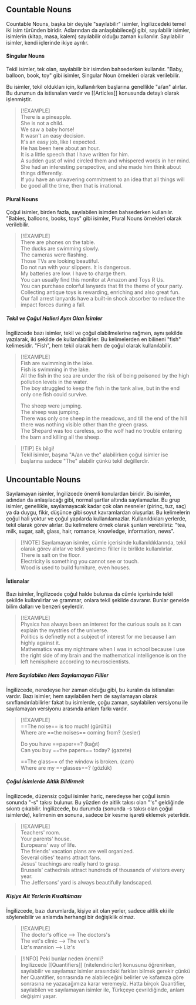 ## Countable Nouns  
Countable Nouns, başka bir deyişle "sayılabilir" isimler, İngilizcedeki temel iki isim türünden biridir. Adlarından da anlaşılabileceği gibi, sayılabilir isimler, isimlerin (kitap, masa, kalem) sayılabilir olduğu zaman kullanılır. Sayılabilir isimler, kendi içlerinde ikiye ayrılır.  

#### Singular Nouns  
Tekil isimler, tek olan, sayılabilir bir isimden bahsederken kullanılır. "Baby, balloon, book, toy" gibi isimler, Singular Noun örnekleri olarak verilebilir.  

Bu isimler, tekil oldukları için, kullanılırken başlarına genellikle "a/an" alırlar. Bu durumun da istisnaları vardır ve [[Articles]] konusunda detaylı olarak işlenmiştir.  

> [!EXAMPLE]  
> There is a pineapple.  
> She is not a child.  
> We saw a baby horse!  
> It wasn't an easy decision.  
> It's an easy job, like I expected.  
> He has been here about an hour.  
> It is a little speech that I have written for him.  
> A sudden gust of wind circled them and whispered words in her mind.  
> She had an interesting perspective, and she made him think about things differently.  
> If you have an unwavering commitment to an idea that all things will be good all the time, then that is irrational.  

#### Plural Nouns  
Çoğul isimler, birden fazla, sayılabilen isimden bahsederken kullanılır. "Babies, balloons, books, toys" gibi isimler, Plural Nouns örnekleri olarak verilebilir.  

> [!EXAMPLE]  
> There are phones on the table.  
> The ducks are swimming slowly.  
> The cameras were flashing.  
> Those TVs are looking beautiful.  
> Do not run with your slippers. It is dangerous.  
> My batteries are low. I have to charge them.  
> You can usually find this monitor at Amazon and Toys R Us.  
> You can purchase colorful lanyards that fit the theme of your party.  
> Collecting antique toys is rewarding, enriching and also great fun.  
> Our fall arrest lanyards have a built-in shock absorber to reduce the impact forces during a fall.  

##### Tekil ve Çoğul Halleri Aynı Olan İsimler  
İngilizcede bazı isimler, tekil ve çoğul olabilmelerine rağmen, aynı şekilde yazılarak, iki şekilde de kullanılabilirler. Bu kelimelerden en bilineni "fish" kelimesidir. "Fish", hem tekil olarak hem de çoğul olarak kullanılabilir.  

> [!EXAMPLE]  
> Fish are swimming in the lake.  
> Fish is swimming in the lake.  
> All the fish in the sea are under the risk of being poisoned by the high pollution levels in the water.  
> The boy struggled to keep the fish in the tank alive, but in the end only one fish could survive.  
>  
> The sheep were jumping.  
> The sheep was jumping.  
> There was only one sheep in the meadows, and till the end of the hill there was nothing visible other than the green grass.  
> The Shepard was too careless, so the wolf had no trouble entering the barn and killing all the sheep.  

> [!TIP] Ek bilgi!  
> Tekil isimler, başına "A/an ve the" alabilirken çoğul isimler ise başlarına sadece "The" alabilir çünkü tekil değillerdir.  
## Uncountable Nouns  
Sayılamayan isimler, İngilizcede önemli konulardan biridir. Bu isimler, adından da anlaşılacağı gibi, normal şartlar altında sayılamazlar. Bu grup isimler, genellikle, sayılamayacak kadar çok olan nesneler (pirinç, tuz, saç) ya da duygu, fikir, düşünce gibi soyut kavramlardan oluşurlar. Bu kelimelerin çoğul hali yoktur ve çoğul yapılarda kullanılamazlar. Kullanıldıkları yerlerde, tekil olarak görev alırlar. Bu kelimelere örnek olarak şunları verebiliriz: "tea, milk, sugar, salt, glass, hair, romance, knowledge, information, news".  

> [!NOTE] Sayılamayan isimler, cümle içerisinde kullanıldıklarında, tekil olarak görev alırlar ve tekil yardımcı fiiller ile birlikte kullanılırlar.  
> There is salt on the floor.  
> Electricity is something you cannot see or touch.  
> Wood is used to build furniture, even houses.  

#### İstisnalar  
Bazı isimler, İngilizcede çoğul halde bulunsa da cümle içerisinde tekil şekilde kullanılırlar ve grammar, onlara tekil şekilde davranır. Bunlar genelde bilim dalları ve benzeri şeylerdir.  

> [!EXAMPLE]  
> Physics has always been an interest for the curious souls as it can explain the mystries of the universe.  
> Politics is definetly not a subject of interest for me because I am highly against it.  
> Mathematics was my nightmare when I was in school because I use the right side of my brain and the mathematical intelligence is on the left hemisphere according to neuroscientists.  

##### Hem Sayılabilen Hem Sayılamayan Fiiller  
İngilizcede, neredeyse her zaman olduğu gibi, bu kuralın da istisnaları vardır. Bazı isimler, hem sayılabilen hem de sayılamayan olarak sınıflandırılabilirler fakat bu isimlerde, çoğu zaman, sayılabilen versiyonu ile sayılamayan versiyonu arasında anlam farkı vardır.  

> [!EXAMPLE]  
> ==The noise== is too much! (gürültü)  
> Where are ==the noises== coming from? (sesler)  
>  
> Do you have ==paper==? (kağıt)  
> Can you buy ==the papers== today? (gazete)  
>  
> ==The glass== of the window is broken. (cam)  
> Where are my ==glasses==? (gözlük)  

##### Çoğul İsimlerde Aitlik Bildirmek  
İngilizcede, düzensiz çoğul isimler hariç, neredeyse her çoğul ismin sonunda "-s" takısı bulunur. Bu yüzden de aitlik takısı olan "'s" geldiğinde sıkıntı çıkabilir. İngilizcede, bu durumda (sonunda -s takısı olan çoğul isimlerde), kelimenin en sonuna, sadece bir kesme işareti eklemek yeterlidir.  

> [!EXAMPLE]  
> Teachers' room.  
> Your parents' house.  
> Europeans' way of life.  
> The friends' vacation plans are well organized.  
> Several cities' teams attract fans.  
> Jesus' teachings are really hard to grasp.  
> Brussels’ cathedrals attract hundreds of thousands of visitors every year.  
> The Jeffersons’ yard is always beautifully landscaped.  

##### Kişiye Ait Yerlerin Kısaltılması  
İngilizcede, bazı durumlarda, kişiye ait olan yerler, sadece aitlik eki ile söylenebilir ve anlamda herhangi bir değişiklik olmaz.  

> [!EXAMPLE]  
> The doctor's office --> The doctors's  
> The vet's clinic --> The vet's  
> Liz's mansion --> Liz's  

> [!INFO] Peki bunlar neden önemli?  
> İngilizcede [[Quantifiers]] (nitelendiriciler) konusunu öğrenirken, sayılabilir ve sayılamaz isimler arasındaki farkları bilmek gerekir çünkü her Quantifier, sonrasında ne alabileceğini belirler ve kafamıza göre sonrasına ne yazacağımıza karar veremeyiz. Hatta birçok Quantifier, sayılabilen ve sayılamayan isimler ile, Türkçeye çevrildiğinde, anlam değişimi yaşar.  